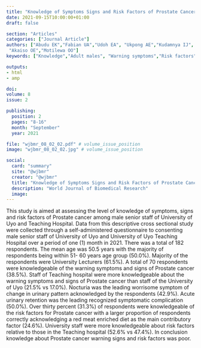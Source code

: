 ```yaml
---
title: "Knowledge of Symptoms Signs and Risk Factors of Prostate Cancer Among Male Senior Staff of University of Uyo and Teaching Hospita"
date: 2021-09-15T10:00:00+01:00
draft: false

section: "Articles"
categories: ["Journal Article"]
authors: ["Abudu EK","Fabian UA","Udoh EA", "Ukpong AE","Kudamnya IJ",
 "Akaiso OE","Motilewa OO"]
keywords: ["Knowledge","Adult males", "Warning symptoms","Risk factors","Prostate cance"]

outputs: 
- html
- amp

doi:
volume: 8
issue: 2

publishing:
  position: 2
  pages: "8-16"
  month: "September"
  year: 2021

file: "wjbmr_08_02_02.pdf" # volume_issue_position
image: "wjbmr_08_02_02.jpg" # volume_issue_position

social:
  card: "summary"
  site: "@wjbmr"
  creator: "@wjbmr"
  title: "Knowledge of Symptoms Signs and Risk Factors of Prostate Cancer Among Male Senior Staff of University of Uyo and Teaching Hospita"
  description: "World Journal of Biomedical Research"
  image:
---
```

This study is aimed at assessing the level of knowledge of symptoms, signs and risk factors of Prostate cancer among male senior staff of University of Uyo and Teaching Hospital. Data from this descriptive cross sectional study were collected through a self-administered questionnaire to consenting male senior staff of University of Uyo and University of Uyo Teaching Hospital over a period of one (1) month in 2021. There was a total of 182 respondents. The mean age was 50.5 years with the majority of respondents being within 51- 60 years age group (50.0%). Majority of the respondents were University Lecturers (61.5%). A total of 70 respondents were knowledgeable of the warning symptoms and signs of Prostate cancer (38.5%). Staff of Teaching hospital were more knowledgeable about the warning symptoms and signs of Prostate cancer than staff of the University of Uyo (21.5% vs 17.0%). Nocturia was the leading worrisome symptom of change in urinary pattern acknowledged by the respondents (42.9%). Acute urinary retention was the leading recognized symptomatic complication (50.0%). Over thirty percent (31.3%) of respondents were knowledgeable of the risk factors for Prostate cancer with a larger proportion of respondents correctly acknowledging a red meat enriched diet as the main contributory factor (24.6%). University staff were more knowledgeable about risk factors relative to
those in the Teaching hospital (52.6% vs 47.4%). In conclusion knowledge about Prostate cancer warning signs and risk factors was poor.